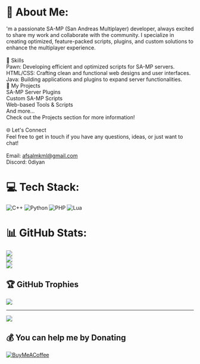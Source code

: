 # 💫 About Me:
'm a passionate SA-MP (San Andreas Multiplayer) developer, always excited to share my work and collaborate with the community. I specialize in creating optimized, feature-packed scripts, plugins, and custom solutions to enhance the multiplayer experience.<br><br>🌟 Skills<br>Pawn: Developing efficient and optimized scripts for SA-MP servers.<br>HTML/CSS: Crafting clean and functional web designs and user interfaces.<br>Java: Building applications and plugins to expand server functionalities.<br>🔧 My Projects<br>SA-MP Server Plugins<br>Custom SA-MP Scripts<br>Web-based Tools & Scripts<br>And more...<br>Check out the Projects section for more information!<br><br>🌐 Let's Connect<br>Feel free to get in touch if you have any questions, ideas, or just want to chat!<br><br>Email: afsalmkml@gmail.com<br>Discord: 0diyan



# 💻 Tech Stack:
![C++](https://img.shields.io/badge/c++-%2300599C.svg?style=for-the-badge&logo=c%2B%2B&logoColor=white) ![Python](https://img.shields.io/badge/python-3670A0?style=for-the-badge&logo=python&logoColor=ffdd54) ![PHP](https://img.shields.io/badge/php-%23777BB4.svg?style=for-the-badge&logo=php&logoColor=white) ![Lua](https://img.shields.io/badge/lua-%232C2D72.svg?style=for-the-badge&logo=lua&logoColor=white)
# 📊 GitHub Stats:
![](https://github-readme-stats.vercel.app/api?username=odiyandev&theme=dark&hide_border=false&include_all_commits=false&count_private=false)<br/>
![](https://nirzak-streak-stats.vercel.app/?user=odiyandev&theme=dark&hide_border=false)<br/>
![](https://github-readme-stats.vercel.app/api/top-langs/?username=odiyandev&theme=dark&hide_border=false&include_all_commits=false&count_private=false&layout=compact)

## 🏆 GitHub Trophies
![](https://github-profile-trophy.vercel.app/?username=odiyandev&theme=radical&no-frame=false&no-bg=true&margin-w=4)

---
[![](https://visitcount.itsvg.in/api?id=odiyandev&icon=0&color=0)](https://visitcount.itsvg.in)

  ## 💰 You can help me by Donating
  [![BuyMeACoffee](https://img.shields.io/badge/Buy%20Me%20a%20Coffee-ffdd00?style=for-the-badge&logo=buy-me-a-coffee&logoColor=black)](https://buymeacoffee.com/buymeacoffee.com/odiyan) 

  
<!-- Proudly created with GPRM ( https://gprm.itsvg.in ) -->
